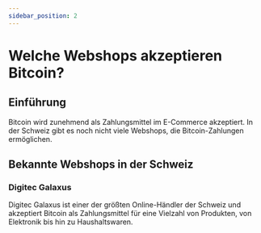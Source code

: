 ```yaml
---
sidebar_position: 2
---
```


# Welche Webshops akzeptieren Bitcoin?

## Einführung

Bitcoin wird zunehmend als Zahlungsmittel im E-Commerce akzeptiert. In der
Schweiz gibt es noch nicht viele Webshops, die Bitcoin-Zahlungen ermöglichen.

## Bekannte Webshops in der Schweiz

### Digitec Galaxus

Digitec Galaxus ist einer der größten Online-Händler der Schweiz und akzeptiert
Bitcoin als Zahlungsmittel für eine Vielzahl von Produkten, von Elektronik bis
hin zu Haushaltswaren.

